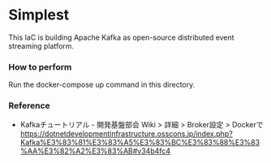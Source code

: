 # Simplest
This IaC is building Apache Kafka as open-source distributed event streaming platform.

### How to perform
Run the docker-compose up command in this directory.

### Reference
- Kafkaチュートリアル - 開発基盤部会 Wiki > 詳細 > Broker設定 > Dockerで
https://dotnetdevelopmentinfrastructure.osscons.jp/index.php?Kafka%E3%83%81%E3%83%A5%E3%83%BC%E3%83%88%E3%83%AA%E3%82%A2%E3%83%AB#v34b4fc4
